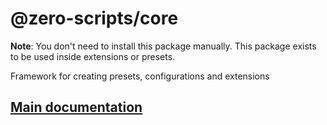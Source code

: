# @zero-scripts/core

**Note**: You don't need to install this package manually. This package exists to be used inside extensions or presets.

Framework for creating presets, configurations and extensions

## [Main documentation](https://github.com/artemirq/zero-scriptsjs/tree/0.5.x)
